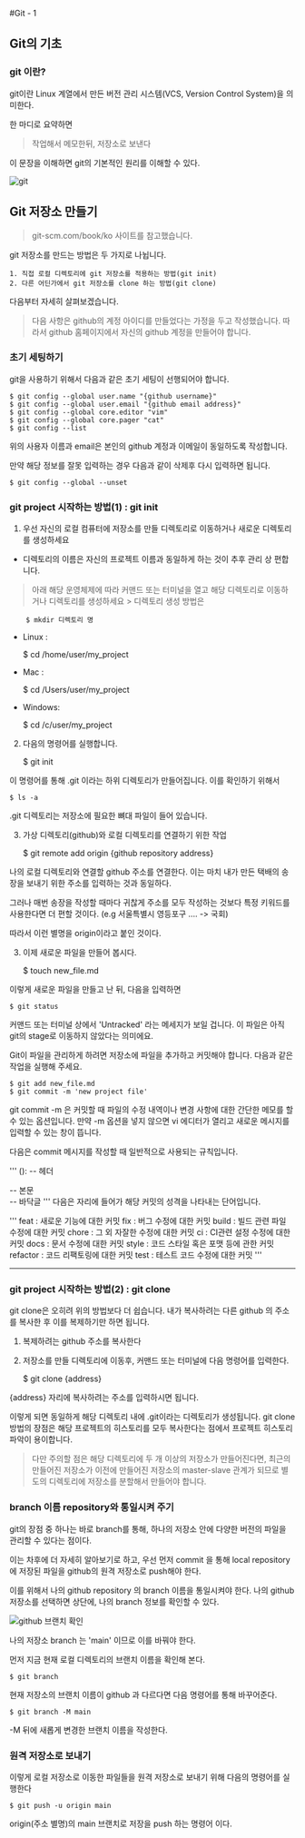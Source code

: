 #Git - 1

## Git의 기초 

### git 이란? 
git이란 Linux 계열에서 만든 버전 관리 시스템(VCS, Version Control System)을 의미한다. 

한 마디로 요약하면 

> 작업해서 메모한뒤, 저장소로 보낸다

이 문장을 이해하면 git의 기본적인 원리를 이해할 수 있다. 

![git](https://mishka.kr/img/git_transaction.jpg)

## Git 저장소 만들기 

> git-scm.com/book/ko 사이트를 참고했습니다. 

git 저장소를 만드는 방법은 두 가지로 나뉩니다. 

    1. 직접 로컬 디렉토리에 git 저장소를 적용하는 방법(git init)
    2. 다른 어딘가에서 git 저장소를 clone 하는 방법(git clone)

다음부터 자세히 살펴보겠습니다. 

> 다음 사항은 github의 계정 아이디를 만들었다는 가정을 두고 작성했습니다. 따라서 github 홈페이지에서 자신의 github 계정을 만들어야 합니다. 

### 초기 세팅하기 

git을 사용하기 위해서 다음과 같은 초기 세팅이 선행되어야 합니다. 

    $ git config --global user.name "{github username}"
    $ git config --global user.email "{github email address}"
    $ git config --global core.editor "vim"
    $ git config --global core.pager "cat"
    $ git config --list    

위의 사용자 이름과 email은 본인의 github 계정과 이메일이 동일하도록 작성합니다. 

만약 해당 정보를 잘못 입력하는 경우 다음과 같이 삭제후 다시 입력하면 됩니다. 

    $ git config --global --unset

### git project 시작하는 방법(1) : git init

1. 우선 자신의 로컬 컴퓨터에 저장소를 만들 디렉토리로 이동하거나 새로운 디렉토리를 생성하세요 

* 디렉토리의 이름은 자신의 프로젝트 이름과 동일하게 하는 것이 추후 관리 상 편합니다. 

> 아래 해당 운영체제에 따라 커맨드 또는 터미널을 열고 해당 디렉토리로 이동하거나 디렉토리를 생성하세요
    > 디렉토리 생성 방법은 
    
        $ mkdir 디렉토리 명

* Linux : 

    $ cd /home/user/my_project

* Mac : 

    $ cd /Users/user/my_project

* Windows:

    $ cd /c/user/my_project

2. 다음의 명령어를 실행합니다. 

    $ git init 

이 명령어를 통해 .git 이라는 하위 디렉토리가 만들어집니다. 이를 확인하기 위해서 

    $ ls -a

.git 디렉토리는 저장소에 필요한 뼈대 파일이 들어 있습니다. 

3. 가상 디렉토리(github)와 로컬 디렉토리를 연결하기 위한 작업

    $ git remote add origin {github repository address}

나의 로컬 디렉토리와 연결할 github 주소를 연결한다. 이는 마치 내가 만든 택배의 송장을 보내기 위한 주소를 입력하는 것과 동일하다. 

그러나 매번 송장을 작성할 때마다 귀찮게 주소를 모두 작성하는 것보다 특정 키워드를 사용한다면 더 편할 것이다. (e.g 서울특별시 영등포구 .... -> 국회)

따라서 이런 별명을 origin이라고 붙인 것이다. 

3. 이제 새로운 파일을 만들어 봅시다. 

    $ touch new_file.md

이렇게 새로운 파일을 만들고 난 뒤, 다음을 입력하면

    $ git status 

커맨드 또는 터미널 상에서 'Untracked' 라는 메세지가 보일 겁니다. 이 파일은 아직 git의 stage로 이동하지 않았다는 의미에요. 

Git이 파일을 관리하게 하려면 저장소에 파일을 추가하고 커밋해야 합니다. 다음과 같은 작업을 실행해 주세요. 

    $ git add new_file.md
    $ git commit -m 'new project file'

git commit -m 은 커밋할 때 파일의 수정 내역이나 변경 사항에 대한 간단한 메모를 할 수 있는 옵션입니다. 만약 -m 옵션을 넣지 않으면 vi 에디터가 열리고 새로운 메시지를 입력할 수 있는 창이 뜹니다. 

다음은 commit 메시지를 작성할 때 일반적으로 사용되는 규칙입니다. 

'''
<type>(<scope>): <subject>          -- 헤더
<BLANK LINE>
<body>                              -- 본문
<BLANK LINE>
<footer>                            -- 바닥글
'''
다음은 <type> 자리에 들어가 해당 커밋의 성격을 나타내는 단어입니다. 

'''
feat : 새로운 기능에 대한 커밋
fix : 버그 수정에 대한 커밋
build : 빌드 관련 파일 수정에 대한 커밋
chore : 그 외 자잘한 수정에 대한 커밋
ci : CI관련 설정 수정에 대한 커밋
docs : 문서 수정에 대한 커밋
style : 코드 스타일 혹은 포맷 등에 관한 커밋
refactor :  코드 리팩토링에 대한 커밋
test : 테스트 코드 수정에 대한 커밋
'''

***

### git project 시작하는 방법(2) : git clone

git clone은 오히려 위의 방법보다 더 쉽습니다. 내가 복사하려는 다른 github 의 주소를 복사한 후 이를 복제하기만 하면 됩니다. 

1. 복제하려는 github 주소를 복사한다 
2. 저장소를 만들 디렉토리에 이동후, 커맨드 또는 터미널에 다음 명령어를 입력한다. 

    $ git clone {address}

{address} 자리에 복사하려는 주소를 입력하시면 됩니다. 

이렇게 되면 동일하게 해당 디렉토리 내에 .git이라는 디렉토리가 생성됩니다. 
git clone 방법의 장점은 해당 프로젝트의 히스토리를 모두 복사한다는 점에서 프로젝트 히스토리 파악이 용이합니다. 

> 다만 주의할 점은 해당 디렉토리에 두 개 이상의 저장소가 만들어진다면, 최근의 만들어진 저장소가 이전에 만들어진 저장소의 master-slave 관계가 되므로 별도의 디렉토리에 저장소를 분할해서 만들어야 합니다. 

### branch 이름 repository와 통일시켜 주기 

git의 장점 중 하나는 바로 branch를 통해, 하나의 저장소 안에 다양한 버전의 파일을 관리할 수 있다는 점이다. 

이는 차후에 더 자세히 알아보기로 하고, 우선 먼저 commit 을 통해 local repository에 저장된 파일을 github의 원격 저장소로 push해야 한다. 

이를 위해서 나의 github repository 의 branch 이름을 통일시켜야 한다. 나의 github 저장소를 선택하면 상단에, 나의 branch 정보를 확인할 수 있다. 

![github 브랜치 확인](https://t1.daumcdn.net/cfile/tistory/99513A405DC66AE308)

나의 저장소 branch 는 'main' 이므로 이를 바꿔야 한다. 

먼저 지금 현재 로컬 디렉토리의 브랜치 이름을 확인해 본다. 

    $ git branch 

현재 저장소의 브랜치 이름이 github 과 다르다면 다음 명령어를 통해 바꾸어준다. 

    $ git branch -M main

-M 뒤에 새롭게 변경한 브랜치 이름을 작성한다. 

### 원격 저장소로 보내기 

이렇게 로컬 저장소로 이동한 파일들을 원격 저장소로 보내기 위해 다음의 명령어를 실행한다

    $ git push -u origin main 

origin(주소 별명)의 main 브랜치로 저장을 push 하는 명령어 이다. 




